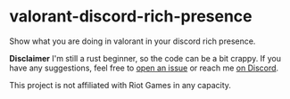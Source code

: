 # valorant-discord-rich-presence

Show what you are doing in valorant in your discord rich presence.

**Disclaimer** I'm still a rust beginner, so the code can be a bit crappy. If you have any suggestions, feel free to [open an issue](https://github.com/NyCodeGHG/valorant-discord-rich-presence/issues/new) or reach me [on Discord](https://discord.com/users/449893028266770432).

This project is not affiliated with Riot Games in any capacity.

